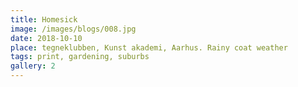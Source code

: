 ```yaml
---
title: Homesick
image: /images/blogs/008.jpg
date: 2018-10-10
place: tegneklubben, Kunst akademi, Aarhus. Rainy coat weather
tags: print, gardening, suburbs
gallery: 2
---
```

